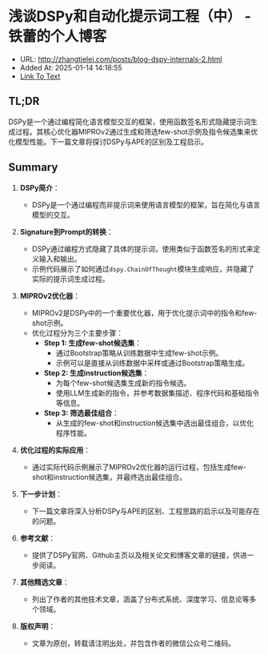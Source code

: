# 浅谈DSPy和自动化提示词工程（中） - 铁蕾的个人博客
- URL: http://zhangtielei.com/posts/blog-dspy-internals-2.html
- Added At: 2025-01-14 14:18:55
- [Link To Text](2025-01-14-浅谈dspy和自动化提示词工程（中）---铁蕾的个人博客_raw.md)

## TL;DR
DSPy是一个通过编程简化语言模型交互的框架，使用函数签名形式隐藏提示词生成过程。其核心优化器MIPROv2通过生成和筛选few-shot示例及指令候选集来优化模型性能。下一篇文章将探讨DSPy与APE的区别及工程启示。

## Summary
1. **DSPy简介**：
   - DSPy是一个通过编程而非提示词来使用语言模型的框架，旨在简化与语言模型的交互。

2. **Signature到Prompt的转换**：
   - DSPy通过编程方式隐藏了具体的提示词，使用类似于函数签名的形式来定义输入和输出。
   - 示例代码展示了如何通过`dspy.ChainOfThought`模块生成响应，并隐藏了实际的提示词生成过程。

3. **MIPROv2优化器**：
   - MIPROv2是DSPy中的一个重要优化器，用于优化提示词中的指令和few-shot示例。
   - 优化过程分为三个主要步骤：
     - **Step 1: 生成few-shot候选集**：
       - 通过Bootstrap策略从训练数据中生成few-shot示例。
       - 示例可以是直接从训练数据中采样或通过Bootstrap策略生成。
     - **Step 2: 生成instruction候选集**：
       - 为每个few-shot候选集生成新的指令候选。
       - 使用LLM生成新的指令，并参考数据集描述、程序代码和基础指令等信息。
     - **Step 3: 筛选最佳组合**：
       - 从生成的few-shot和instruction候选集中选出最佳组合，以优化程序性能。

4. **优化过程的实际应用**：
   - 通过实际代码示例展示了MIPROv2优化器的运行过程，包括生成few-shot和instruction候选集，并最终选出最佳组合。

5. **下一步计划**：
   - 下一篇文章将深入分析DSPy与APE的区别、工程思路的启示以及可能存在的问题。

6. **参考文献**：
   - 提供了DSPy官网、Github主页以及相关论文和博客文章的链接，供进一步阅读。

7. **其他精选文章**：
   - 列出了作者的其他技术文章，涵盖了分布式系统、深度学习、信息论等多个领域。

8. **版权声明**：
   - 文章为原创，转载请注明出处，并包含作者的微信公众号二维码。
